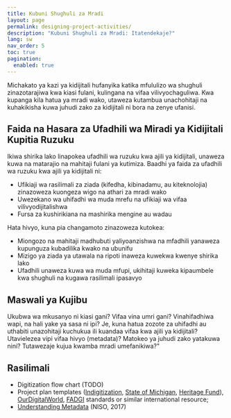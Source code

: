 ```yaml
---
title: Kubuni Shughuli za Mradi
layout: page
permalink: designing-project-activities/
description: "Kubuni Shughuli za Mradi: Itatendekaje?"
lang: sw
nav_order: 5
toc: true
pagination: 
  enabled: true
---
```


Michakato ya kazi ya kidijitali hufanyika katika mfululizo wa shughuli zinazotarajiwa kwa kiasi fulani, kulingana na vifaa vilivyochaguliwa. Kwa kupanga kila hatua ya mradi wako, utaweza kutambua unachohitaji na kuhakikisha kuwa juhudi zako za kidijitali ni bora na zenye ufanisi.

## Faida na Hasara za Ufadhili wa Miradi ya Kidijitali Kupitia Ruzuku

Ikiwa shirika lako linapokea ufadhili wa ruzuku kwa ajili ya kidijitali, unaweza kuwa na matarajio na mahitaji fulani ya kutimiza. Baadhi ya faida za ufadhili wa ruzuku kwa ajili ya kidijitali ni:

* Ufikiaji wa rasilimali za ziada (kifedha, kibinadamu, au kiteknolojia) zinazoweza kuongeza wigo na athari za mradi wako
* Uwezekano wa uhifadhi wa muda mrefu na ufikiaji wa vifaa vilivyodijitalishwa
* Fursa za kushirikiana na mashirika mengine au wadau

Hata hivyo, kuna pia changamoto zinazoweza kutokea:

* Miongozo na mahitaji madhubuti yaliyoanzishwa na mfadhili yanaweza kupunguza kubadilika kwako na ubunifu
* Mizigo ya ziada ya utawala na ripoti inaweza kuwekwa kwenye shirika lako
* Ufadhili unaweza kuwa wa muda mfupi, ukihitaji kuweka kipaumbele kwa shughuli na kugawa rasilimali ipasavyo

## Maswali ya Kujibu
Ukubwa wa mkusanyo ni kiasi gani? Vifaa vina umri gani? Vinahifadhiwa wapi, na hali yake ya sasa ni ipi? Je, kuna hatua zozote za uhifadhi au uthabiti unazohitaji kuchukua ili kuandaa vifaa kwa ajili ya kidijitali? Utavielezea vipi vifaa hivyo (metadata)? Matokeo ya juhudi zako yatakuwa nini? Tutawezaje kujua kwamba mradi umefanikiwa?"

## Rasilimali

* Digitization flow chart (TODO)
* Project plan templates ([Indigitization](https://www.indigitization.ca/toolkit/planning-a-project/), [State of Michigan](https://www.michigan.gov/-/media/Project/Websites/libraryofmichigan/For-Libraries/Digitization/LM_Digitization_Project_Planning_Guide.pdf?rev=465557beedde4b34bb3407e1120f7440), [Heritage Fund](https://www.heritagefund.org.uk/funding/good-practice-guidance/digitisation-project-planner-handbook-and-examples)), [OurDigitalWorld](https://ourdigitalworld.org/resources/digitization-projects/), [FADGI](https://www.digitizationguidelines.gov/) standards or similar international resource; 
* [Understanding Metadata](https://www.niso.org/publications/understanding-metadata-2017) (NISO, 2017)

